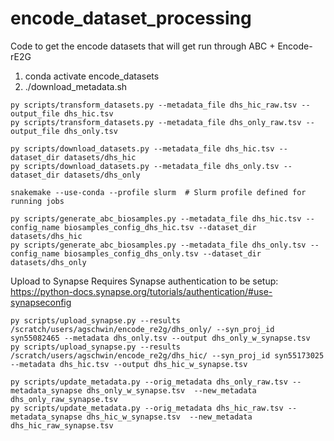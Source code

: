 # encode_dataset_processing
Code to get the encode datasets that will get run through ABC + Encode-rE2G


1. conda activate encode_datasets
2. ./download_metadata.sh

```
py scripts/transform_datasets.py --metadata_file dhs_hic_raw.tsv --output_file dhs_hic.tsv
py scripts/transform_datasets.py --metadata_file dhs_only_raw.tsv --output_file dhs_only.tsv

py scripts/download_datasets.py --metadata_file dhs_hic.tsv --dataset_dir datasets/dhs_hic
py scripts/download_datasets.py --metadata_file dhs_only.tsv --dataset_dir datasets/dhs_only

snakemake --use-conda --profile slurm  # Slurm profile defined for running jobs

py scripts/generate_abc_biosamples.py --metadata_file dhs_hic.tsv --config_name biosamples_config_dhs_hic.tsv --dataset_dir datasets/dhs_hic
py scripts/generate_abc_biosamples.py --metadata_file dhs_only.tsv --config_name biosamples_config_dhs_only.tsv --dataset_dir datasets/dhs_only
```


Upload to Synapse
Requires Synapse authentication to be setup: https://python-docs.synapse.org/tutorials/authentication/#use-synapseconfig
```
py scripts/upload_synapse.py --results /scratch/users/agschwin/encode_re2g/dhs_only/ --syn_proj_id syn55082465 --metadata dhs_only.tsv --output dhs_only_w_synapse.tsv
py scripts/upload_synapse.py --results /scratch/users/agschwin/encode_re2g/dhs_hic/ --syn_proj_id syn55173025 --metadata dhs_hic.tsv --output dhs_hic_w_synapse.tsv

py scripts/update_metadata.py --orig_metadata dhs_only_raw.tsv --metadata_synapse dhs_only_w_synapse.tsv  --new_metadata dhs_only_raw_synapse.tsv
py scripts/update_metadata.py --orig_metadata dhs_hic_raw.tsv --metadata_synapse dhs_hic_w_synapse.tsv  --new_metadata dhs_hic_raw_synapse.tsv

```
